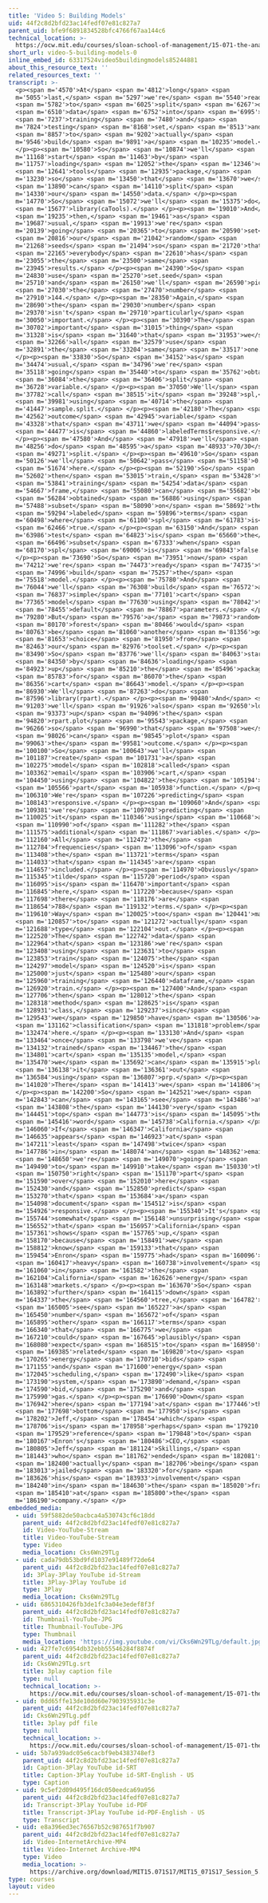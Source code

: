 ```yaml
---
title: 'Video 5: Building Models'
uid: 44f2c8d2bfd23ac14fedf07e81c827a7
parent_uid: bfe9f6891834528bfc4766f67aa144c6
technical_location: >-
  https://ocw.mit.edu/courses/sloan-school-of-management/15-071-the-analytics-edge-spring-2017/text-analytics/predictive-coding-bringing-text-analytics-to-the-courtroom-recitation/video-5-building-models/video-5-building-models-0
short_url: video-5-building-models-0
inline_embed_id: 63317524video5buildingmodels85244881
about_this_resource_text: ''
related_resources_text: ''
transcript: >-
  <p><span m='4570'>At</span> <span m='4812'>long</span> <span
  m='5055'>last,</span> <span m='5297'>we're</span> <span m='5540'>ready</span>
  <span m='5782'>to</span> <span m='6025'>split</span> <span m='6267'>our</span>
  <span m='6510'>data</span> <span m='6752'>into</span> <span m='6995'>a</span>
  <span m='7237'>training</span> <span m='7480'>and</span> <span
  m='7824'>testing</span> <span m='8168'>set,</span> <span m='8513'>and</span>
  <span m='8857'>to</span> <span m='9202'>actually</span> <span
  m='9546'>build</span> <span m='9891'>a</span> <span m='10235'>model.</span>
  </p><p><span m='10580'>So</span> <span m='10874'>we'll</span> <span
  m='11168'>start</span> <span m='11463'>by</span> <span
  m='11757'>loading</span> <span m='12052'>the</span> <span m='12346'>ca</span>
  <span m='12641'>tools</span> <span m='12935'>package,</span> <span
  m='13230'>so</span> <span m='13450'>that</span> <span m='13670'>we</span>
  <span m='13890'>can</span> <span m='14110'>split</span> <span
  m='14330'>our</span> <span m='14550'>data.</span> </p><p><span
  m='14770'>So</span> <span m='15072'>we'll</span> <span m='15375'>do</span>
  <span m='15677'>library(caTools).</span> </p><p><span m='19010'>And</span>
  <span m='19235'>then,</span> <span m='19461'>as</span> <span
  m='19687'>usual,</span> <span m='19913'>we're</span> <span
  m='20139'>going</span> <span m='20365'>to</span> <span m='20590'>set</span>
  <span m='20816'>our</span> <span m='21042'>random</span> <span
  m='21268'>seeds</span> <span m='21494'>so</span> <span m='21720'>that</span>
  <span m='22165'>everybody</span> <span m='22610'>has</span> <span
  m='23055'>the</span> <span m='23500'>same</span> <span
  m='23945'>results.</span> </p><p><span m='24390'>So</span> <span
  m='24830'>use</span> <span m='25270'>set.seed</span> <span
  m='25710'>and</span> <span m='26150'>we'll</span> <span m='26590'>pick</span>
  <span m='27030'>the</span> <span m='27470'>number</span> <span
  m='27910'>144.</span> </p><p><span m='28350'>Again,</span> <span
  m='28690'>the</span> <span m='29030'>number</span> <span
  m='29370'>isn't</span> <span m='29710'>particularly</span> <span
  m='30050'>important.</span> </p><p><span m='30390'>The</span> <span
  m='30702'>important</span> <span m='31015'>thing</span> <span
  m='31328'>is</span> <span m='31640'>that</span> <span m='31953'>we</span>
  <span m='32266'>all</span> <span m='32579'>use</span> <span
  m='32891'>the</span> <span m='33204'>same</span> <span m='33517'>one.</span>
  </p><p><span m='33830'>So</span> <span m='34152'>as</span> <span
  m='34474'>usual,</span> <span m='34796'>we're</span> <span
  m='35118'>going</span> <span m='35440'>to</span> <span m='35762'>obtain</span>
  <span m='36084'>the</span> <span m='36406'>split</span> <span
  m='36728'>variable.</span> </p><p><span m='37050'>We'll</span> <span
  m='37782'>call</span> <span m='38515'>it</span> <span m='39248'>spl,</span>
  <span m='39981'>using</span> <span m='40714'>the</span> <span
  m='41447'>sample.split.</span> </p><p><span m='42180'>The</span> <span
  m='42562'>outcome</span> <span m='42945'>variable</span> <span
  m='43328'>that</span> <span m='43711'>we</span> <span m='44094'>pass</span>
  <span m='44477'>is</span> <span m='44860'>labeledTerms$responsive.</span>
  </p><p><span m='47580'>And</span> <span m='47918'>we'll</span> <span
  m='48256'>do</span> <span m='48595'>a</span> <span m='48933'>70/30</span>
  <span m='49271'>split.</span> </p><p><span m='49610'>So</span> <span
  m='50126'>we'll</span> <span m='50642'>pass</span> <span m='51158'>0.7</span>
  <span m='51674'>here.</span> </p><p><span m='52190'>So</span> <span
  m='52602'>then</span> <span m='53015'>train,</span> <span m='53428'>the</span>
  <span m='53841'>training</span> <span m='54254'>data</span> <span
  m='54667'>frame,</span> <span m='55080'>can</span> <span m='55682'>be</span>
  <span m='56284'>obtained</span> <span m='56886'>using</span> <span
  m='57488'>subset</span> <span m='58090'>on</span> <span m='58692'>the</span>
  <span m='59294'>labeled</span> <span m='59896'>terms</span> <span
  m='60498'>where</span> <span m='61100'>spl</span> <span m='61783'>is</span>
  <span m='62466'>true.</span> </p><p><span m='63150'>And</span> <span
  m='63986'>test</span> <span m='64823'>is</span> <span m='65660'>the</span>
  <span m='66496'>subset</span> <span m='67333'>when</span> <span
  m='68170'>spl</span> <span m='69006'>is</span> <span m='69843'>false.</span>
  </p><p><span m='73690'>So</span> <span m='73951'>now</span> <span
  m='74212'>we're</span> <span m='74473'>ready</span> <span m='74735'>to</span>
  <span m='74996'>build</span> <span m='75257'>the</span> <span
  m='75518'>model.</span> </p><p><span m='75780'>And</span> <span
  m='76044'>we'll</span> <span m='76308'>build</span> <span m='76572'>a</span>
  <span m='76837'>simple</span> <span m='77101'>cart</span> <span
  m='77365'>model</span> <span m='77630'>using</span> <span m='78042'>the</span>
  <span m='78455'>default</span> <span m='78867'>parameters.</span> </p><p><span
  m='79280'>But</span> <span m='79576'>a</span> <span m='79873'>random</span>
  <span m='80170'>forest</span> <span m='80466'>would</span> <span
  m='80763'>be</span> <span m='81060'>another</span> <span m='81356'>good</span>
  <span m='81653'>choice</span> <span m='81950'>from</span> <span
  m='82463'>our</span> <span m='82976'>toolset.</span> </p><p><span
  m='83490'>So</span> <span m='83776'>we'll</span> <span m='84063'>start</span>
  <span m='84350'>by</span> <span m='84636'>loading</span> <span
  m='84923'>up</span> <span m='85210'>the</span> <span m='85496'>packages</span>
  <span m='85783'>for</span> <span m='86070'>the</span> <span
  m='86356'>cart</span> <span m='86643'>model.</span> </p><p><span
  m='86930'>We'll</span> <span m='87263'>do</span> <span
  m='87596'>library(rpart).</span> </p><p><span m='90480'>And</span> <span
  m='91203'>we'll</span> <span m='91926'>also</span> <span m='92650'>load</span>
  <span m='93373'>up</span> <span m='94096'>the</span> <span
  m='94820'>rpart.plot</span> <span m='95543'>package,</span> <span
  m='96266'>so</span> <span m='96990'>that</span> <span m='97508'>we</span>
  <span m='98026'>can</span> <span m='98545'>plot</span> <span
  m='99063'>the</span> <span m='99581'>outcome.</span> </p><p><span
  m='100100'>So</span> <span m='100643'>we'll</span> <span
  m='101187'>create</span> <span m='101731'>a</span> <span
  m='102275'>model</span> <span m='102818'>called</span> <span
  m='103362'>email</span> <span m='103906'>cart,</span> <span
  m='104450'>using</span> <span m='104822'>the</span> <span m='105194'>r</span>
  <span m='105566'>part</span> <span m='105938'>function.</span> </p><p><span
  m='106310'>We're</span> <span m='107226'>predicting</span> <span
  m='108143'>responsive.</span> </p><p><span m='109060'>And</span> <span
  m='109381'>we're</span> <span m='109703'>predicting</span> <span
  m='110025'>it</span> <span m='110346'>using</span> <span m='110668'>all</span>
  <span m='110990'>of</span> <span m='111282'>the</span> <span
  m='111575'>additional</span> <span m='111867'>variables.</span> </p><p><span
  m='112160'>All</span> <span m='112472'>the</span> <span
  m='112784'>frequencies</span> <span m='113096'>of</span> <span
  m='113408'>the</span> <span m='113721'>terms</span> <span
  m='114033'>that</span> <span m='114345'>are</span> <span
  m='114657'>included.</span> </p><p><span m='114970'>Obviously</span> <span
  m='115345'>tilde</span> <span m='115720'>period</span> <span
  m='116095'>is</span> <span m='116470'>important</span> <span
  m='116845'>here,</span> <span m='117220'>because</span> <span
  m='117698'>there</span> <span m='118176'>are</span> <span
  m='118654'>788</span> <span m='119132'>terms.</span> </p><p><span
  m='119610'>Way</span> <span m='120025'>too</span> <span m='120441'>many</span>
  <span m='120857'>to</span> <span m='121272'>actually</span> <span
  m='121688'>type</span> <span m='122104'>out.</span> </p><p><span
  m='122520'>The</span> <span m='122742'>data</span> <span
  m='122964'>that</span> <span m='123186'>we're</span> <span
  m='123408'>using</span> <span m='123631'>to</span> <span
  m='123853'>train</span> <span m='124075'>the</span> <span
  m='124297'>model</span> <span m='124520'>is</span> <span
  m='125000'>just</span> <span m='125480'>our</span> <span
  m='125960'>training</span> <span m='126440'>dataframe,</span> <span
  m='126920'>train.</span> </p><p><span m='127400'>And</span> <span
  m='127706'>then</span> <span m='128012'>the</span> <span
  m='128318'>method</span> <span m='128625'>is</span> <span
  m='128931'>class,</span> <span m='129237'>since</span> <span
  m='129543'>we</span> <span m='129850'>have</span> <span m='130506'>a</span>
  <span m='131162'>classification</span> <span m='131818'>problem</span> <span
  m='132474'>here.</span> </p><p><span m='133130'>And</span> <span
  m='133464'>once</span> <span m='133798'>we've</span> <span
  m='134132'>trained</span> <span m='134467'>the</span> <span
  m='134801'>cart</span> <span m='135135'>model,</span> <span
  m='135470'>we</span> <span m='135692'>can</span> <span m='135915'>plot</span>
  <span m='136138'>it</span> <span m='136361'>out</span> <span
  m='136584'>using</span> <span m='136807'>prp.</span> </p><p><span
  m='141020'>There</span> <span m='141413'>we</span> <span m='141806'>go.</span>
  </p><p><span m='142200'>So</span> <span m='142521'>we</span> <span
  m='142843'>can</span> <span m='143165'>see</span> <span m='143486'>at</span>
  <span m='143808'>the</span> <span m='144130'>very</span> <span
  m='144451'>top</span> <span m='144773'>is</span> <span m='145095'>the</span>
  <span m='145416'>word</span> <span m='145738'>California.</span> </p><p><span
  m='146060'>If</span> <span m='146347'>California</span> <span
  m='146635'>appears</span> <span m='146923'>at</span> <span
  m='147211'>least</span> <span m='147498'>twice</span> <span
  m='147786'>in</span> <span m='148074'>an</span> <span m='148362'>email,</span>
  <span m='148650'>we're</span> <span m='149070'>going</span> <span
  m='149490'>to</span> <span m='149910'>take</span> <span m='150330'>the</span>
  <span m='150750'>right</span> <span m='151170'>part</span> <span
  m='151590'>over</span> <span m='152010'>here</span> <span
  m='152430'>and</span> <span m='152850'>predict</span> <span
  m='153270'>that</span> <span m='153684'>a</span> <span
  m='154098'>document</span> <span m='154512'>is</span> <span
  m='154926'>responsive.</span> </p><p><span m='155340'>It's</span> <span
  m='155744'>somewhat</span> <span m='156148'>unsurprising</span> <span
  m='156552'>that</span> <span m='156957'>California</span> <span
  m='157361'>shows</span> <span m='157765'>up,</span> <span
  m='158170'>because</span> <span m='158491'>we</span> <span
  m='158812'>know</span> <span m='159133'>that</span> <span
  m='159454'>Enron</span> <span m='159775'>had</span> <span m='160096'>a</span>
  <span m='160417'>heavy</span> <span m='160738'>involvement</span> <span
  m='161060'>in</span> <span m='161582'>the</span> <span
  m='162104'>California</span> <span m='162626'>energy</span> <span
  m='163148'>markets.</span> </p><p><span m='163670'>So</span> <span
  m='163892'>further</span> <span m='164115'>down</span> <span
  m='164337'>the</span> <span m='164560'>tree,</span> <span m='164782'>we</span>
  <span m='165005'>see</span> <span m='165227'>a</span> <span
  m='165450'>number</span> <span m='165672'>of</span> <span
  m='165895'>other</span> <span m='166117'>terms</span> <span
  m='166340'>that</span> <span m='166775'>we</span> <span
  m='167210'>could</span> <span m='167645'>plausibly</span> <span
  m='168080'>expect</span> <span m='168515'>to</span> <span m='168950'>be</span>
  <span m='169385'>related</span> <span m='169820'>to</span> <span
  m='170265'>energy</span> <span m='170710'>bids</span> <span
  m='171155'>and</span> <span m='171600'>energy</span> <span
  m='172045'>scheduling,</span> <span m='172490'>like</span> <span
  m='173190'>system,</span> <span m='173890'>demand,</span> <span
  m='174590'>bid,</span> <span m='175290'>and</span> <span
  m='175990'>gas.</span> </p><p><span m='176690'>Down</span> <span
  m='176942'>here</span> <span m='177194'>at</span> <span m='177446'>the</span>
  <span m='177698'>bottom</span> <span m='177950'>is</span> <span
  m='178202'>Jeff,</span> <span m='178454'>which</span> <span
  m='178706'>is</span> <span m='178958'>perhaps</span> <span m='179210'>a</span>
  <span m='179529'>reference</span> <span m='179848'>to</span> <span
  m='180167'>Enron's</span> <span m='180486'>CEO,</span> <span
  m='180805'>Jeff</span> <span m='181124'>Skillings,</span> <span
  m='181443'>who</span> <span m='181762'>ended</span> <span m='182081'>up</span>
  <span m='182400'>actually</span> <span m='182706'>being</span> <span
  m='183013'>jailed</span> <span m='183320'>for</span> <span
  m='183626'>his</span> <span m='183933'>involvement</span> <span
  m='184240'>in</span> <span m='184630'>the</span> <span m='185020'>fraud</span>
  <span m='185410'>at</span> <span m='185800'>the</span> <span
  m='186190'>company.</span> </p>
embedded_media:
  - uid: 59f5882de50acbca4a530743cf6c18dd
    parent_uid: 44f2c8d2bfd23ac14fedf07e81c827a7
    id: Video-YouTube-Stream
    title: Video-YouTube-Stream
    type: Video
    media_location: Cks6Wn29TLg
  - uid: cada79db53bd9fd1037e91489f72de64
    parent_uid: 44f2c8d2bfd23ac14fedf07e81c827a7
    id: 3Play-3Play YouTube id-Stream
    title: 3Play-3Play YouTube id
    type: 3Play
    media_location: Cks6Wn29TLg
  - uid: 6865310426fb3de1fc3a04e3edef8f3f
    parent_uid: 44f2c8d2bfd23ac14fedf07e81c827a7
    id: Thumbnail-YouTube-JPG
    title: Thumbnail-YouTube-JPG
    type: Thumbnail
    media_location: 'https://img.youtube.com/vi/Cks6Wn29TLg/default.jpg'
  - uid: 427fe7c6954db32ebb55546284f8874f
    parent_uid: 44f2c8d2bfd23ac14fedf07e81c827a7
    id: Cks6Wn29TLg.srt
    title: 3play caption file
    type: null
    technical_location: >-
      https://ocw.mit.edu/courses/sloan-school-of-management/15-071-the-analytics-edge-spring-2017/text-analytics/predictive-coding-bringing-text-analytics-to-the-courtroom-recitation/video-5-building-models/video-5-building-models-0/Cks6Wn29TLg.srt
  - uid: 0dd65ffe13de10dd60e7903935931c3e
    parent_uid: 44f2c8d2bfd23ac14fedf07e81c827a7
    id: Cks6Wn29TLg.pdf
    title: 3play pdf file
    type: null
    technical_location: >-
      https://ocw.mit.edu/courses/sloan-school-of-management/15-071-the-analytics-edge-spring-2017/text-analytics/predictive-coding-bringing-text-analytics-to-the-courtroom-recitation/video-5-building-models/video-5-building-models-0/Cks6Wn29TLg.pdf
  - uid: 5b7a939adc05e6cacbf9eb4383748ef3
    parent_uid: 44f2c8d2bfd23ac14fedf07e81c827a7
    id: Caption-3Play YouTube id-SRT
    title: Caption-3Play YouTube id-SRT-English - US
    type: Caption
  - uid: 9c5ef2d09d495f16dc050eedca69a956
    parent_uid: 44f2c8d2bfd23ac14fedf07e81c827a7
    id: Transcript-3Play YouTube id-PDF
    title: Transcript-3Play YouTube id-PDF-English - US
    type: Transcript
  - uid: e8a396ed3ec76567b52c987651f7b907
    parent_uid: 44f2c8d2bfd23ac14fedf07e81c827a7
    id: Video-InternetArchive-MP4
    title: Video-Internet Archive-MP4
    type: Video
    media_location: >-
      https://archive.org/download/MIT15.071S17/MIT15_071S17_Session_5.4.06_300k.mp4
type: courses
layout: video
---
```

